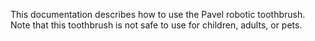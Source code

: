 This documentation describes how to use the Pavel robotic toothbrush. Note that this toothbrush is not safe to use for children, adults, or pets. 